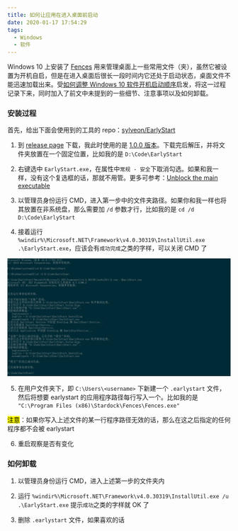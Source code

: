 ```yaml
---
title: 如何让应用在进入桌面前启动
date: 2020-01-17 17:54:29
tags:
  - Windows
  - 软件
---
```


Windows 10 上安装了 [Fences](https://www.stardock.com/products/fences/) 用来管理桌面上一些常用文件（夹），虽然它被设置为开机自启，但是在进入桌面后很长一段时间内它还处于启动状态，桌面文件不能迅速加载出来。受[如何调整 Windows 10 软件开机启动顺序](https://meta.appinn.net/t/windows-10-windows-10/13337)启发，将这一过程记录下来，同时加入了前文中未提到的一些细节、注意事项以及如何卸载。

<!-- more -->

### 安装过程

首先，给出下面会使用到的工具的 repo：[sylveon/EarlyStart](https://github.com/sylveon/EarlyStart)

1. 到 [release page](https://github.com/sylveon/EarlyStart/releases) 下载，我此时使用的是 [1.0.0 版本](https://github.com/sylveon/EarlyStart/releases/download/1.0.0/EarlyStart.zip)。下载完后解压，并将文件夹放置在一个固定位置，比如我的是 `D:\Code\EarlyStart`

2. 右键选中 `EarlyStart.exe`，在属性中`常规 - 安全`下取消勾选。如果和我一样，没有这个复选框的话，那就不用管。更多可参考：[Unblock the main executable](https://www.tenforums.com/tutorials/5357-unblock-file-windows-10-a.html#option1)

3. 以管理员身份运行 CMD，进入第一步中的文件夹路径。如果你和我一样也将其放置在非系统盘，那么需要加 `/d` 参数才行，比如我的是 `cd /d D:\Code\EarlyStart`

4. 接着运行 `%windir%\Microsoft.NET\Framework\v4.0.30319\InstallUtil.exe .\EarlyStart.exe`，应该会有`成功完成`之类的字样，可以关闭 CMD 了

![EarlyStart](/images/2001/EarlyStart.png)

5. 在用户文件夹下，即 `C:\Users\<username>` 下新建一个 `.earlystart` 文件，然后将想要 earlystart 的应用程序路径每行写入一个。比如我的是 `"C:\Program Files (x86)\Stardock\Fences\Fences.exe"`

<mark>注意</mark>：如果你写入上述文件的某一行程序路径无效的话，那么在这之后指定的任何程序都不会被 earlystart

6. 重启观察是否有变化

### 如何卸载

1. 以管理员身份运行 CMD，进入上述第一步的文件夹内

2. 运行 `%windir%\Microsoft.NET\Framework\v4.0.30319\InstallUtil.exe /u .\EarlyStart.exe` 提示`成功`之类的字样就 OK 了

3. 删除 `.earlystart` 文件，如果喜欢的话
